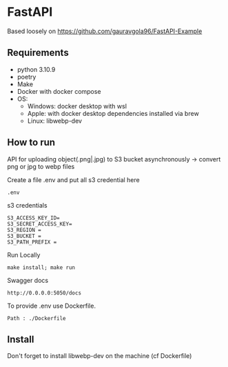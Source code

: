 # FastAPI
Based loosely on https://github.com/gauravgola96/FastAPI-Example

## Requirements
- python 3.10.9
- poetry
- Make
- Docker with docker compose
- OS:
  - Windows: docker desktop with wsl
  - Apple: with docker desktop dependencies installed via brew
  - Linux: libwebp-dev

## How to run
API for uploading object(.png|.jpg) to S3 bucket asynchronously
-> convert png or jpg to webp files

Create a file .env and put all s3 credential here
```
.env
```
s3 credentials 

```
S3_ACCESS_KEY_ID=
S3_SECRET_ACCESS_KEY=
S3_REGION = 
S3_BUCKET = 
S3_PATH_PREFIX = 

```


Run Locally
```
make install; make run
```

Swagger docs
```
http://0.0.0.0:5050/docs
```

To provide .env use Dockerfile.
```
Path : ./Dockerfile
```

## Install
Don't forget to install libwebp-dev on the machine (cf Dockerfile)
